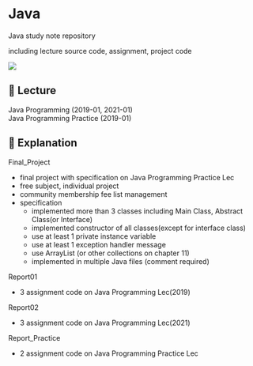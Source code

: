 # Java 
Java study note repository

including lecture source code, assignment, project code

<img src="https://img.shields.io/badge/Eclipse IDE-2C2255?style=flat-square&logo=Eclipse IDE&logoColor=white"/>


## 📖 Lecture
Java Programming (2019-01, 2021-01)  
Java Programming Practice (2019-01)

## 🔎 Explanation
Final_Project  
- final project with specification on Java Programming Practice Lec
- free subject, individual project
- community membership fee list management
- specification
  - implemented more than 3 classes including Main Class, Abstract Class(or Interface)
  - implemented constructor of all classes(except for interface class) 
  - use at least 1 private instance variable 
  - use at least 1 exception handler message 
  - use ArrayList (or other collections on chapter 11)
  - implemented in multiple Java files (comment required) 

Report01 
- 3 assignment code on Java Programming Lec(2019)

Report02 
- 3 assignment code on Java Programming Lec(2021)

Report_Practice
- 2 assignment code on Java Programming Practice Lec

